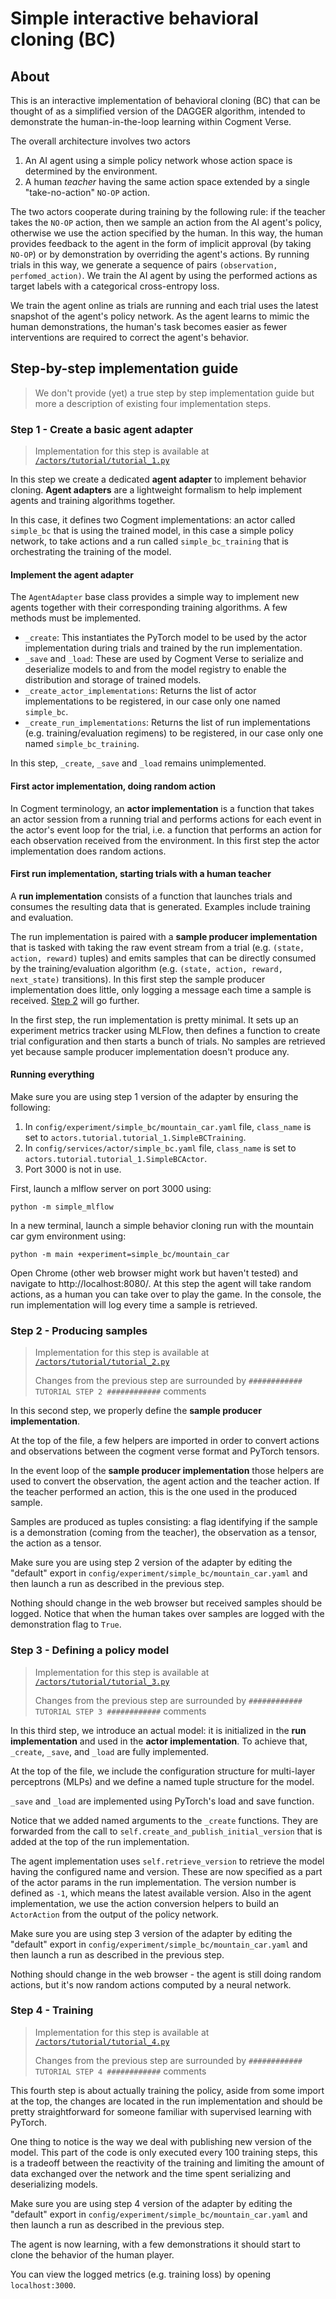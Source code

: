 # Simple interactive behavioral cloning (BC)

## About

This is an interactive implementation of behavioral cloning (BC) that can be thought of as a simplified version of the DAGGER algorithm, intended to demonstrate the human-in-the-loop learning within Cogment Verse.

The overall architecture involves two actors

1. An AI agent using a simple policy network whose action space is determined by the environment.
2. A human _teacher_ having the same action space extended by a single "take-no-action" `NO-OP` action.

The two actors cooperate during training by the following rule: if the teacher takes the `NO-OP` action, then we sample an action from the AI agent's policy, otherwise we use the action specified by the human. In this way, the human provides feedback to the agent in the form of implicit approval (by taking `NO-OP`) or by demonstration by overriding the agent's actions. By running trials in this way, we generate a sequence of pairs `(observation, perfomed_action)`. We train the AI agent by using the performed actions as target labels with a categorical cross-entropy loss.

We train the agent online as trials are running and each trial uses the latest snapshot of the agent's policy network. As the agent learns to mimic the human demonstrations, the human's task becomes easier as fewer interventions are required to correct the agent's behavior.

## Step-by-step implementation guide

> We don't provide (yet) a true step by step implementation guide but more a description of existing four implementation steps.

### Step 1 - Create a basic agent adapter

> Implementation for this step is available at [`/actors/tutorial/tutorial_1.py`](/actors/tutorial/tutorial_1.py)

In this step we create a dedicated **agent adapter** to implement behavior cloning. **Agent adapters** are a lightweight formalism to help implement agents and training algorithms together.

In this case, it defines two Cogment implementations: an actor called `simple_bc` that is using the trained model, in this case a simple policy network, to take actions and a run called `simple_bc_training` that is orchestrating the training of the model.

#### Implement the agent adapter

The `AgentAdapter` base class provides a simple way to implement new agents together with their corresponding training algorithms. A few methods must be implemented.

- `_create`: This instantiates the PyTorch model to be used by the actor implementation during trials and trained by the run implementation.
- `_save` and `_load`: These are used by Cogment Verse to serialize and deserialize models to and from the model registry to enable the distribution and storage of trained models.
- `_create_actor_implementations`: Returns the list of actor implementations to be registered, in our case only one named `simple_bc`.
- `_create_run_implementations`: Returns the list of run implementations (e.g. training/evaluation regimens) to be registered, in our case only one named `simple_bc_training`.

In this step, `_create`, `_save` and `_load` remains unimplemented.

#### First actor implementation, doing random action

In Cogment terminology, an **actor implementation** is a function that takes an actor session from a running trial and performs actions for each event in the actor's event loop for the trial, i.e. a function that performs an action for each observation received from the environment. In this first step the actor implementation does random actions.

#### First run implementation, starting trials with a human teacher

A **run implementation** consists of a function that launches trials and consumes the resulting data that is generated. Examples include training and evaluation.

The run implementation is paired with a **sample producer implementation** that is tasked with taking the raw event stream from a trial (e.g. `(state, action, reward)` tuples) and emits samples that can be directly consumed by the training/evaluation algorithm (e.g. `(state, action, reward, next_state)` transitions). In this first step the sample producer implementation does little, only logging a message each time a sample is received. [Step 2](#step-2-producing-samples) will go further.

In the first step, the run implementation is pretty minimal. It sets up an experiment metrics tracker using MLFlow, then defines a function to create trial configuration and then starts a bunch of trials. No samples are retrieved yet because sample producer implementation doesn't produce any.

#### Running everything

Make sure you are using step 1 version of the adapter by ensuring the following:
1. In `config/experiment/simple_bc/mountain_car.yaml` file, `class_name` is set to `actors.tutorial.tutorial_1.SimpleBCTraining`.
2. In `config/services/actor/simple_bc.yaml` file, `class_name` is set to `actors.tutorial.tutorial_1.SimpleBCActor`.
3. Port 3000 is not in use.

First, launch a mlflow server on port 3000 using:

```
python -m simple_mlflow
```
In a new terminal, launch a simple behavior cloning run with the mountain car gym environment using:
```
python -m main +experiment=simple_bc/mountain_car
```

Open Chrome (other web browser might work but haven't tested) and navigate to http://localhost:8080/. At this step the agent will take random actions, as a human you can take over to play the game. In the console, the run implementation will log every time a sample is retrieved.

### Step 2 - Producing samples

> Implementation for this step is available at [`/actors/tutorial/tutorial_2.py`](/actors/tutorial/tutorial_2.py)
>
> Changes from the previous step are surrounded by `############ TUTORIAL STEP 2 ############` comments

In this second step, we properly define the **sample producer implementation**.

At the top of the file, a few helpers are imported in order to convert actions and observations between the cogment verse format and PyTorch tensors.

In the event loop of the **sample producer implementation** those helpers are used to convert the observation, the agent action and the teacher action. If the teacher performed an action, this is the one used in the produced sample.

Samples are produced as tuples consisting: a flag identifying if the sample is a demonstration (coming from the teacher), the observation as a tensor, the action as a tensor.

Make sure you are using step 2 version of the adapter by editing the "default" export in `config/experiment/simple_bc/mountain_car.yaml` and then launch a run as described in the previous step.

Nothing should change in the web browser but received samples should be logged. Notice that when the human takes over samples are logged with the demonstration flag to `True`.

### Step 3 - Defining a policy model

> Implementation for this step is available at [`/actors/tutorial/tutorial_3.py`](/actors/tutorial/tutorial_3.py)
>
> Changes from the previous step are surrounded by `############ TUTORIAL STEP 3 ############` comments

In this third step, we introduce an actual model: it is initialized in the **run implementation** and used in the **actor implementation**. To achieve that, `_create`, `_save`, and `_load` are fully implemented.

At the top of the file, we include the configuration structure for multi-layer perceptrons (MLPs) and we define a named tuple structure for the model.

`_save` and `_load` are implemented using PyTorch's load and save function.

Notice that we added named arguments to the `_create` functions. They are forwarded from the call to `self.create_and_publish_initial_version` that is added at the top of the run implementation.

The agent implementation uses `self.retrieve_version` to retrieve the model having the configured name and version. These are now specified as a part of the actor params in the run implementation. The version number is defined as `-1`, which means the latest available version. Also in the agent implementation, we use the action conversion helpers to build an `ActorAction` from the output of the policy network.

Make sure you are using step 3 version of the adapter by editing the "default" export in `config/experiment/simple_bc/mountain_car.yaml` and then launch a run as described in the previous step.

Nothing should change in the web browser - the agent is still doing random actions, but it's now random actions computed by a neural network.

### Step 4 - Training

> Implementation for this step is available at [`/actors/tutorial/tutorial_4.py`](/actors/tutorial/tutorial_4.py)
>
> Changes from the previous step are surrounded by `############ TUTORIAL STEP 4 ############` comments

This fourth step is about actually training the policy, aside from some import at the top, the changes are located in the run implementation and should be pretty straightforward for someone familiar with supervised learning with PyTorch.

One thing to notice is the way we deal with publishing new version of the model. This part of the code is only executed every 100 training steps, this is a tradeoff between the reactivity of the training and limiting the amount of data exchanged over the network and the time spent serializing and deserializing models.

Make sure you are using step 4 version of the adapter by editing the "default" export in `config/experiment/simple_bc/mountain_car.yaml` and then launch a run as described in the previous step.

The agent is now learning, with a few demonstrations it should start to clone the behavior of the human player.

You can view the logged metrics (e.g. training loss) by opening `localhost:3000`.
